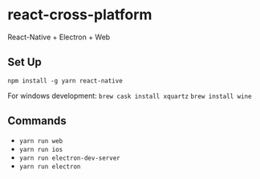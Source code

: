 # react-cross-platform
React-Native + Electron + Web

## Set Up

`npm install -g yarn react-native`

For windows development:
`brew cask install xquartz`
`brew install wine`

## Commands
* `yarn run web`
* `yarn run ios`
* `yarn run electron-dev-server`
* `yarn run electron`

